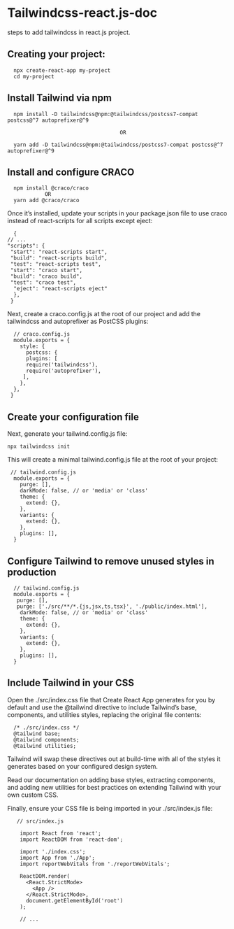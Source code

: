 # Tailwindcss-react.js-doc
steps to add tailwindcss in react.js project.

  ## Creating your project:
      
      npx create-react-app my-project
      cd my-project
  
  ## Install Tailwind via npm
  
      npm install -D tailwindcss@npm:@tailwindcss/postcss7-compat postcss@^7 autoprefixer@^9
                                        
                                        OR
      
      yarn add -D tailwindcss@npm:@tailwindcss/postcss7-compat postcss@^7 autoprefixer@^9
      
  ## Install and configure CRACO
  
      npm install @craco/craco
                OR 
      yarn add @craco/craco 
      
  Once it’s installed, update your scripts in your package.json file to use craco instead of react-scripts for all scripts except eject:
  
      {
    // ...
    "scripts": {
     "start": "react-scripts start",
     "build": "react-scripts build",
     "test": "react-scripts test",
     "start": "craco start",
     "build": "craco build",
     "test": "craco test",
      "eject": "react-scripts eject"
      },
     }
     
  
  Next, create a craco.config.js at the root of our project and add the tailwindcss and autoprefixer as PostCSS plugins:
  
  
      // craco.config.js
      module.exports = {
        style: {
          postcss: {
          plugins: [
          require('tailwindcss'),
          require('autoprefixer'),
         ],
        },
      },
     }
   
  
## Create your configuration file

  Next, generate your tailwind.config.js file:
  
    npx tailwindcss init
    
  This will create a minimal tailwind.config.js file at the root of your project:
  
     // tailwind.config.js
      module.exports = {
        purge: [],
        darkMode: false, // or 'media' or 'class'
        theme: {
          extend: {},
        },
        variants: {
          extend: {},
        },
        plugins: [],
      }
    
   ## Configure Tailwind to remove unused styles in production  
   
      // tailwind.config.js
      module.exports = {
       purge: [],
       purge: ['./src/**/*.{js,jsx,ts,tsx}', './public/index.html'],
        darkMode: false, // or 'media' or 'class'
        theme: {
          extend: {},
        },
        variants: {
          extend: {},
        },
        plugins: [],
      }
    
    
   ## Include Tailwind in your CSS
   
   Open the ./src/index.css file that Create React App generates for you by default and use the @tailwind directive to include Tailwind’s base, components, and utilities styles, replacing the original file contents:
   
      /* ./src/index.css */
      @tailwind base;
      @tailwind components;
      @tailwind utilities;

Tailwind will swap these directives out at build-time with all of the styles it generates based on your configured design system.

Read our documentation on adding base styles, extracting components, and adding new utilities for best practices on extending Tailwind with your own custom CSS.

Finally, ensure your CSS file is being imported in your ./src/index.js file:

       // src/index.js
        
        import React from 'react';
        import ReactDOM from 'react-dom';
       
        import './index.css';
        import App from './App';
        import reportWebVitals from './reportWebVitals';

        ReactDOM.render(
          <React.StrictMode>
            <App />
          </React.StrictMode>,
          document.getElementById('root')
        );

        // ...
        
        
